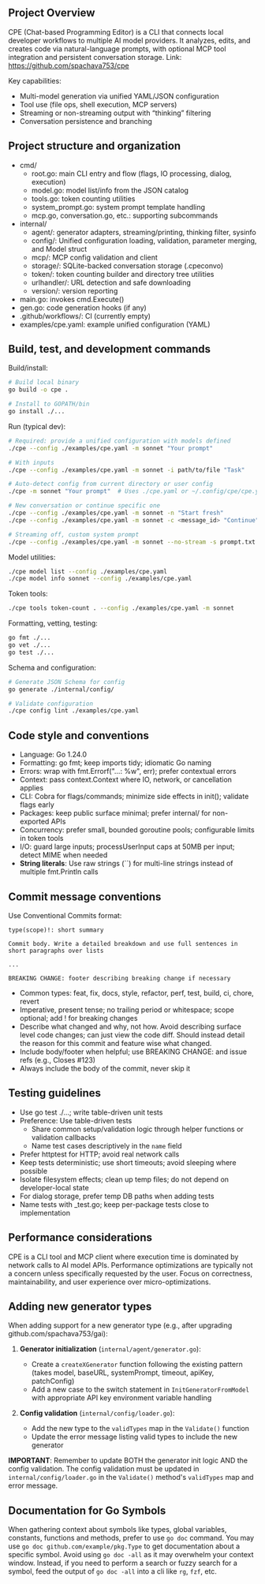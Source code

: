 ## Project Overview

CPE (Chat-based Programming Editor) is a CLI that connects local developer workflows to multiple AI model providers. It analyzes, edits, and creates code via natural-language prompts, with optional MCP tool integration and persistent conversation storage. Link: https://github.com/spachava753/cpe

Key capabilities:

- Multi-model generation via unified YAML/JSON configuration
- Tool use (file ops, shell execution, MCP servers)
- Streaming or non-streaming output with “thinking” filtering
- Conversation persistence and branching

## Project structure and organization

- cmd/
    - root.go: main CLI entry and flow (flags, IO processing, dialog, execution)
    - model.go: model list/info from the JSON catalog
    - tools.go: token counting utilities
    - system_prompt.go: system prompt template handling
    - mcp.go, conversation.go, etc.: supporting subcommands
- internal/
    - agent/: generator adapters, streaming/printing, thinking filter, sysinfo
    - config/: Unified configuration loading, validation, parameter merging, and Model struct
    - mcp/: MCP config validation and client
    - storage/: SQLite-backed conversation storage (.cpeconvo)
    - token/: token counting builder and directory tree utilities
    - urlhandler/: URL detection and safe downloading
    - version/: version reporting
- main.go: invokes cmd.Execute()
- gen.go: code generation hooks (if any)
- .github/workflows/: CI (currently empty)
- examples/cpe.yaml: example unified configuration (YAML)

## Build, test, and development commands

Build/install:

```bash
# Build local binary
go build -o cpe .

# Install to GOPATH/bin
go install ./...
```

Run (typical dev):

```bash
# Required: provide a unified configuration with models defined
./cpe --config ./examples/cpe.yaml -m sonnet "Your prompt"

# With inputs
./cpe --config ./examples/cpe.yaml -m sonnet -i path/to/file "Task"

# Auto-detect config from current directory or user config
./cpe -m sonnet "Your prompt"  # Uses ./cpe.yaml or ~/.config/cpe/cpe.yaml

# New conversation or continue specific one
./cpe --config ./examples/cpe.yaml -m sonnet -n "Start fresh"
./cpe --config ./examples/cpe.yaml -m sonnet -c <message_id> "Continue"

# Streaming off, custom system prompt
./cpe --config ./examples/cpe.yaml -m sonnet --no-stream -s prompt.txt "..."
```

Model utilities:

```bash
./cpe model list --config ./examples/cpe.yaml
./cpe model info sonnet --config ./examples/cpe.yaml
```

Token tools:

```bash
./cpe tools token-count . --config ./examples/cpe.yaml -m sonnet
```

Formatting, vetting, testing:

```bash
go fmt ./...
go vet ./...
go test ./...
```

Schema and configuration:

```bash
# Generate JSON Schema for config
go generate ./internal/config/

# Validate configuration
./cpe config lint ./examples/cpe.yaml
```

## Code style and conventions

- Language: Go 1.24.0
- Formatting: go fmt; keep imports tidy; idiomatic Go naming
- Errors: wrap with fmt.Errorf("...: %w", err); prefer contextual errors
- Context: pass context.Context where IO, network, or cancellation applies
- CLI: Cobra for flags/commands; minimize side effects in init(); validate flags early
- Packages: keep public surface minimal; prefer internal/ for non-exported APIs
- Concurrency: prefer small, bounded goroutine pools; configurable limits in token tools
- I/O: guard large inputs; processUserInput caps at 50MB per input; detect MIME when needed
- **String literals**: Use raw strings (``) for multi-line strings instead of multiple fmt.Println calls

## Commit message conventions

Use Conventional Commits format:

```text
type(scope)!: short summary

Commit body. Write a detailed breakdown and use full sentences in short paragraphs over lists

...

BREAKING CHANGE: footer describing breaking change if necessary  
```

- Common types: feat, fix, docs, style, refactor, perf, test, build, ci, chore, revert
- Imperative, present tense; no trailing period or whitespace; scope optional; add ! for breaking changes
- Describe what changed and why, not how. Avoid describing surface level code changes; can just view the code diff. Should instead detail the reason for this commit and feature wise what changed.
- Include body/footer when helpful; use BREAKING CHANGE: and issue refs (e.g., Closes #123)
- Always include the body of the commit, never skip it

## Testing guidelines

- Use go test ./...; write table-driven unit tests
- Preference: Use table-driven tests
    - Share common setup/validation logic through helper functions or validation callbacks
    - Name test cases descriptively in the `name` field
- Prefer httptest for HTTP; avoid real network calls
- Keep tests deterministic; use short timeouts; avoid sleeping where possible
- Isolate filesystem effects; clean up temp files; do not depend on developer-local state
- For dialog storage, prefer temp DB paths when adding tests
- Name tests with _test.go; keep per-package tests close to implementation

## Performance considerations

CPE is a CLI tool and MCP client where execution time is dominated by network calls to AI model APIs. Performance optimizations are typically not a concern unless specifically requested by the user. Focus on correctness, maintainability, and user experience over micro-optimizations.

## Adding new generator types

When adding support for a new generator type (e.g., after upgrading github.com/spachava753/gai):

1. **Generator initialization** (`internal/agent/generator.go`):
   - Create a `createXGenerator` function following the existing pattern (takes model, baseURL, systemPrompt, timeout, apiKey, patchConfig)
   - Add a new case to the switch statement in `InitGeneratorFromModel` with appropriate API key environment variable handling

2. **Config validation** (`internal/config/loader.go`):
   - Add the new type to the `validTypes` map in the `Validate()` function
   - Update the error message listing valid types to include the new generator
   
**IMPORTANT**: Remember to update BOTH the generator init logic AND the config validation. The config validation must be updated in `internal/config/loader.go` in the `Validate()` method's `validTypes` map and error message.

## Documentation for Go Symbols

When gathering context about symbols like types, global variables, constants, functions and methods, prefer to use
`go doc` command. You may use
`go doc github.com/example/pkg.Type` to get documentation about a specific symbol. Avoid using
`go doc -all` as it may overwhelm your context window. Instead, if you need to perform a search or fuzzy search for a symbol, feed the output of
`go doc -all` into a cli like `rg`, `fzf`, etc.   